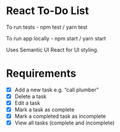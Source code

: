 # React To-Do List

To run tests - npm test / yarn test

To run app locally - npm start / yarn start

Uses Semantic UI React for UI styling.

# Requirements
- [x] Add a new task  e.g. “call plumber”
- [x]	Delete a task
- [x]	Edit a task 
- [x]	Mark a task as complete
- [x]	Mark a completed task as incomplete
- [x] View all tasks (complete and incomplete)
